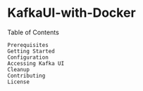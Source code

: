 # KafkaUI-with-Docker

Table of Contents

    Prerequisites
    Getting Started
    Configuration
    Accessing Kafka UI
    Cleanup
    Contributing
    License
